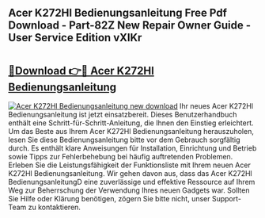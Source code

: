 ## Acer K272Hl Bedienungsanleitung Free Pdf Download - Part-82Z New Repair Owner Guide - User Service Edition vXIKr

# <h2><a href="http://df001m4.blite.top/?on=Acer+K272Hl+Bedienungsanleitung">🔗Download 👉🔴 Acer K272Hl Bedienungsanleitung</a></h2>

[![Acer K272Hl Bedienungsanleitung new download](https://i.imgur.com/lujVjoI.png)](http://df001m4.blite.top/?on=Acer+K272Hl+Bedienungsanleitung)
Ihr neues Acer K272Hl Bedienungsanleitung ist jetzt einsatzbereit. Dieses Benutzerhandbuch enthält eine Schritt-für-Schritt-Anleitung, die Ihnen den Einstieg erleichtert. Um das Beste aus Ihrem Acer K272Hl Bedienungsanleitung herauszuholen, lesen Sie diese Bedienungsanleitung bitte vor dem Gebrauch sorgfältig durch. Es enthält klare Anweisungen für Installation, Einrichtung und Betrieb sowie Tipps zur Fehlerbehebung bei häufig auftretenden Problemen. Erleben Sie die Leistungsfähigkeit der Funktionsliste mit Ihrem neuen Acer K272Hl Bedienungsanleitung. Wir gehen davon aus, dass das Acer K272Hl BedienungsanleitungD eine zuverlässige und effektive Ressource auf Ihrem Weg zur Beherrschung der Verwendung Ihres neuen Gadgets war. Sollten Sie Hilfe oder Klärung benötigen, zögern Sie bitte nicht, unser Support-Team zu kontaktieren.
